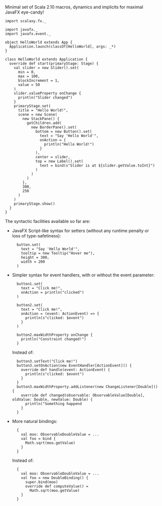 Minimal set of Scala 2.10 macros, dynamics and implicits for maximal JavaFX eye-candy!

    import scalaxy.fx._
    
    import javafx._
    import javafx.event._
    
    object HelloWorld extends App {
      Application.launch(classOf[HelloWorld], args: _*)
    }
    
    class HelloWorld extends Application {
      override def start(primaryStage: Stage) {
        val slider = new Slider().set(
          min = 0,
          max = 100,
          blockIncrement = 1,
          value = 50
        )
        slider.valueProperty onChange {
          println("Slider changed")
        }
        primaryStage.set(
          title = "Hello World!",
          scene = new Scene(
            new StackPane() {
              getChildren.add(
                new BorderPane().set(
                  bottom = new Button().set(
                    text = "Say 'Hello World'",
                    onAction = {
                      println("Hello World!")
                    }
                  ),
                  center = slider,
                  top = new Label().set(
                    text = bind(s"Slider is at ${slider.getValue.toInt}")
                  )
                )
              )
            }, 
            300, 
            250
          )
        )
        primaryStage.show()
      }
    }
    
The syntactic facilities available so far are:
- JavaFX Script-like syntax for setters (without any runtime penalty or loss of type-safetiness): 

        button.set(
          text = "Say 'Hello World'",
          tooltip = new Tooltip("Hover me"),
          height = 300,
          width = 200
        )
      
- Simpler syntax for event handlers, with or without the event parameter:
    
        button1.set(
          text = "Click me!",
          onAction = println("clicked")
        )
        
        button2.set(
          text = "Click me!",
          onAction = (event: ActionEvent) => {
            println(s"clicked: $event")
          }
        )
        
        button2.maxWidthProperty onChange {
          println("Constraint changed!")
        }
        
  Instead of:
  
        button3.setText("Click me!")
        button3.setOnAction(new EventHandler[ActionEvent]() {
          override def handle(event: ActionEvent) {
            println(s"clicked: $event")
          }
        }
        button3.maxWidthProperty.addListener(new ChangeListener[Double]() {
          override def changed(observable: ObservableValue[Double], oldValue: Double, newValue: Double) {
            println("Something happend
          }
        }
        
- More natural bindings:

        {
          val moo: ObservableDoubleValue = ...
          val foo = bind {
            Math.sqrt(moo.getValue)
          }
        }
        
  Instead of:
  
        {
          val moo: ObservableDoubleValue = ...
          val foo = new DoubleBinding() {
            super.bind(moo)
            override def computeValue() = 
              Math.sqrt(moo.getValue)
          }
        }
